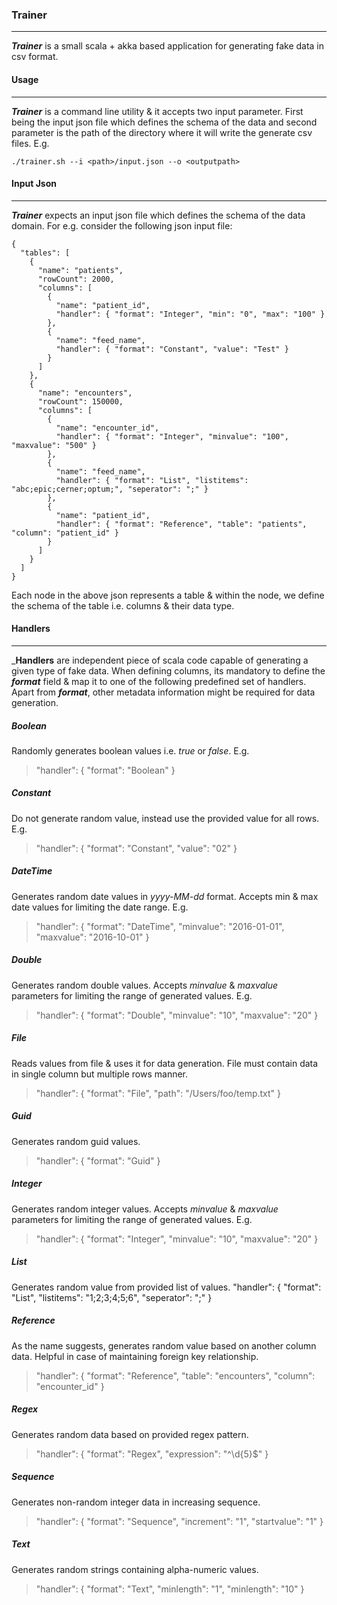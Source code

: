 ### Trainer
---

_**Trainer**_ is a small scala + akka based application for generating fake data in csv format.

#### Usage
---

_**Trainer**_ is a command line utility & it accepts two input parameter. First being the input json file which defines the schema of the data
and second parameter is the path of the directory where it will write the generate csv files. E.g.

```
./trainer.sh --i <path>/input.json --o <outputpath>
```

#### Input Json
---

_**Trainer**_ expects an input json file which defines the schema of the data domain. For e.g. consider the following json input file:

```
{
  "tables": [
    {
      "name": "patients",
      "rowCount": 2000,
      "columns": [
        {
          "name": "patient_id",
          "handler": { "format": "Integer", "min": "0", "max": "100" }
        },
        {
          "name": "feed_name",
          "handler": { "format": "Constant", "value": "Test" }
        }
      ]
    },
    {
      "name": "encounters",
      "rowCount": 150000,
      "columns": [
        {
          "name": "encounter_id",
          "handler": { "format": "Integer", "minvalue": "100", "maxvalue": "500" }
        },
        {
          "name": "feed_name",
          "handler": { "format": "List", "listitems": "abc;epic;cerner;optum;", "seperator": ";" }
        },
        {
          "name": "patient_id",
          "handler": { "format": "Reference", "table": "patients", "column": "patient_id" }
        }
      ]
    }
  ]
}

```

Each node in the above json represents a table & within the node, we define the schema of the table i.e. columns & their data type. 

#### Handlers
---

_**Handlers** are independent piece of scala code capable of generating a given type of fake data. When defining columns, its mandatory to define the _**format**_
field & map it to one of the following predefined set of handlers. Apart from _**format**_, other metadata information might be required for data generation.

##### Boolean 

Randomly generates boolean values i.e. _true_ or _false_. E.g.
> "handler": { "format": "Boolean" }

##### Constant

Do not generate random value, instead use the provided value for all rows. E.g.
> "handler": { "format": "Constant", "value": "02" }

##### DateTime

Generates random date values in _yyyy-MM-dd_ format. Accepts min & max date values for limiting the date range. E.g.
> "handler": { "format": "DateTime", "minvalue": "2016-01-01", "maxvalue": "2016-10-01" }

##### Double

Generates random double values. Accepts _minvalue_ & _maxvalue_ parameters for limiting the range of generated values. E.g.
> "handler": { "format": "Double", "minvalue": "10", "maxvalue": "20" }

##### File

Reads values from file & uses it for data generation. File must contain data in single column but multiple rows manner.
> "handler": { "format": "File", "path": "/Users/foo/temp.txt" }

##### Guid

Generates random guid values.
> "handler": { "format": "Guid" }

##### Integer

Generates random integer values. Accepts _minvalue_ & _maxvalue_ parameters for limiting the range of generated values. E.g.
> "handler": { "format": "Integer", "minvalue": "10", "maxvalue": "20" }

##### List

Generates random value from provided list of values. 
"handler": { "format": "List", "listitems": "1;2;3;4;5;6", "seperator": ";" }

##### Reference

As the name suggests, generates random value based on another column data. Helpful in case of maintaining foreign key relationship.
> "handler": { "format": "Reference", "table": "encounters", "column": "encounter_id" }

##### Regex

Generates random data based on provided regex pattern.
> "handler": { "format": "Regex", "expression": "^\\d{5}$" }

##### Sequence 

Generates non-random integer data in increasing sequence.
> "handler": { "format": "Sequence", "increment": "1", "startvalue": "1" }

##### Text

Generates random strings containing alpha-numeric values.
> "handler": { "format": "Text", "minlength": "1", "minlength": "10" }

